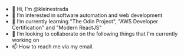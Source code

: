- 👋 Hi, I’m @kleinestrada
- 👀 I’m interested in software automation and web development
- 🌱 I’m currently learning "The Odin Project", "AWS Developer Certification" and "Modern ReactJS"
- 💞️ I’m looking to collaborate on the following things that I'm currently working on
- 📫 How to reach me via my email.

<!---
kleinestrada/kleinestrada is a ✨ special ✨ repository because its `README.md` (this file) appears on your GitHub profile.
You can click the Preview link to take a look at your changes.
--->
